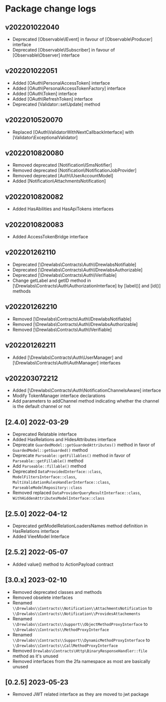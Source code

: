 # Package change logs

## v202201022040

- Deprecated [Observable\IEvent] in favour of [Observable\Producer] interface
- Deprecated [Observable\ISubscriber] in favour of [Observable\Observer] interface

## v202201022051

- Added [OAuth\PersonalAccessToken] interface
- Added [OAuth\PersonalAccessTokenFactory] interface
- Added [OAuth\Token] interface
- Added [OAuth\RefreshToken] interface
- Deprecated [Validator::setUpdate] method

## v2022010520070

- Replaced [OAuth\ValidatorWithNextCallbackInterface] with [Validator\ExceptionalValidator]

## v2022010820080

- Removed deprecated [Notification\ISmsNotifier]
- Removed deprecated [Notification\INotificationJobProvider]
- Removed deprecated [Auth\IUserAccountModel]
- Added [Notification\AttachmentsNotification]

## v2022010820082

- Added HasAbilities and HasApiTokens interfaces

## v2022010820083

- Added AccessTokenBridge interface

## v202201262110

- Deprecated [\Drewlabs\Contracts\Auth\IDrewlabsNotifiable]
- Deprecated [\Drewlabs\Contracts\Auth\IDrewlabsAuthorizable]
- Deprecated [\Drewlabs\Contracts\Auth\IVerifiable]
- Change getLabel and getID method in [\Drewlabs\Contracts\Auth\AuthorizationInterface] by [label()] and [id()] methods

## v202201262210

- Removed [\Drewlabs\Contracts\Auth\IDrewlabsNotifiable]
- Removed [\Drewlabs\Contracts\Auth\IDrewlabsAuthorizable]
- Removed [\Drewlabs\Contracts\Auth\IVerifiable]

## v202201262211

- Added [\Drewlabs\Contracts\Auth\UserManager] and [\Drewlabs\Contracts\Auth\AuthManager] interfaces

## v202203072212

- Added [\Drewlabs\Contracts\Auth\NotificationChannelsAware] interface
- Modify TokenManager interface declarations
- Add parameters to addChannel method indicating whether the channel is the default channel or not

## [2.4.0] 2022-03-29

- Deprecated Relatable interface
- Added HasRelations and HidesAttributes interface
- Deprecate `GuardedModel::getGuardedAttributes()` method in favor of `GuardedModel::getGuarded()` method
- Deprecate `Parseable::getFillables()` method in favor of `Parseable::getFillable()` method
- Add `Parseable::fillable()` method
- Deprecated `DataProvidedInterface::class`, `ModelFiltersInterface::class`, `MultiValidationRulesHandlerInterface::class`, `ParseableModelRepository::class`
- Removed replaced `DataProviderQueryResultInterface::class`, `WithHiddenAttributesModelInterface::class`

## [2.5.0] 2022-04-12

- Deprecated getModelRelationLoadersNames method definition in HasRelations interface
- Added VieeModel Interface

## [2.5.2] 2022-05-07

- Added value() method to ActionPayload contract

## [3.0.x] 2023-02-10

- Removed deprecated classes and methods
- Removed obselete interfaces
- Renamed `\\Drewlabs\\Contracts\\Notification\\AttachmentsNotification` to `\\Drewlabs\\Contracts\\Notification\\ProvidesAttachements`
- Renamed `\\Drewlabs\\Contracts\\Support\\ObjectMethodProxyInterface` to `\\Drewlabs\\Contracts\\MethodProxyInterface`
- Renamed `\\Drewlabs\\Contracts\\Support\\DynamicMethodProxyInterface` to `\\Drewlabs\\Contracts\\CallMethodProxyInterface`
- Removed `Drewlabs\Contracts\Http\BinaryResponseHandler::file` method as it's unused
- Removed interfaces from the 2fa namespace as most are basically unused

## [0.2.5] 2023-05-23

- Removed JWT related interface as they are moved to jwt package
